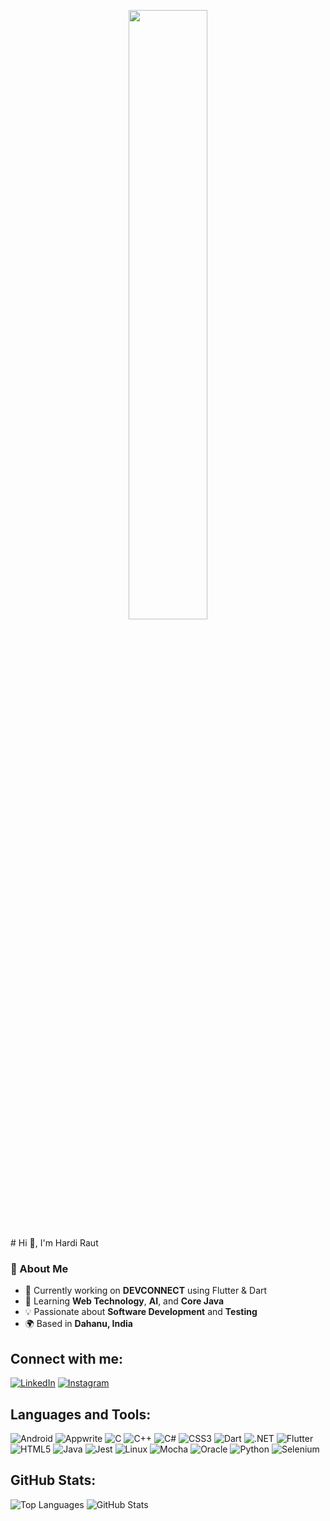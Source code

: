 <p align=center><img src="https://user-images.githubusercontent.com/74038190/238353480-219bcc70-f5dc-466b-9a60-29653d8e8433.gif" width=50%></p>
# Hi 👋, I'm Hardi Raut

### 🚀 About Me
- 🔭 Currently working on **DEVCONNECT** using Flutter & Dart  
- 🌱 Learning **Web Technology**, **AI**, and **Core Java**  
- 💡 Passionate about **Software Development** and **Testing**  
- 🌍 Based in **Dahanu, India**

## Connect with me:
[![LinkedIn](https://img.shields.io/badge/LinkedIn-Connect-blue?style=flat&logo=linkedin)](https://linkedin.com/in/hardi-raut-101b5431b)
[![Instagram](https://img.shields.io/badge/Instagram-Follow-purple?style=flat&logo=instagram)](https://instagram.com/hardiraut_14)

## Languages and Tools:
![Android](https://img.shields.io/badge/Android-Development-green?logo=android)
![Appwrite](https://img.shields.io/badge/Appwrite-Backend-orange?logo=appwrite)
![C](https://img.shields.io/badge/C-Programming-blue?logo=c)
![C++](https://img.shields.io/badge/C++-Programming-blue?logo=cplusplus)
![C#](https://img.shields.io/badge/C%23-Development-purple?logo=csharp)
![CSS3](https://img.shields.io/badge/CSS3-Styling-blue?logo=css3)
![Dart](https://img.shields.io/badge/Dart-Programming-blue?logo=dart)
![.NET](https://img.shields.io/badge/.NET-Framework-blue?logo=dotnet)
![Flutter](https://img.shields.io/badge/Flutter-Development-blue?logo=flutter)
![HTML5](https://img.shields.io/badge/HTML5-Markup-orange?logo=html5)
![Java](https://img.shields.io/badge/Java-Development-red?logo=java)
![Jest](https://img.shields.io/badge/Jest-Testing-red?logo=jest)
![Linux](https://img.shields.io/badge/Linux-OS-yellow?logo=linux)
![Mocha](https://img.shields.io/badge/Mocha-Testing-brown?logo=mocha)
![Oracle](https://img.shields.io/badge/Oracle-Database-red?logo=oracle)
![Python](https://img.shields.io/badge/Python-Programming-blue?logo=python)
![Selenium](https://img.shields.io/badge/Selenium-Testing-green?logo=selenium)

## GitHub Stats:
![Top Languages](https://github-readme-stats.vercel.app/api/top-langs?username=hardiraut&show_icons=true&locale=en&layout=compact)
![GitHub Stats](https://github-readme-stats.vercel.app/api?username=hardiraut&show_icons=true&locale=en)
